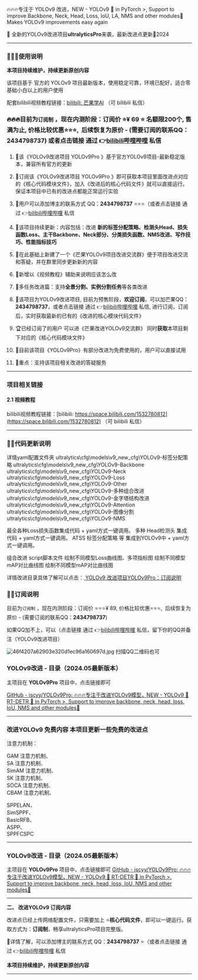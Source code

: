 🔥🔥🔥专注于 YOLOv9 改进，NEW - YOLOv9 🚀 in PyTorch >, Support to improve Backbone, Neck, Head, Loss, IoU, LA, NMS and other modules🚀 Makes YOLOv9 improvements easy again

🌟 全新的YOLOv9改进项目**ultralyticsPro**来袭，最新改进点更新🚀2024

---

### 🚀🚀🚀使用说明

**本项目持续维护，持续更新原创内容**

该项目基于 官方的 YOLOv9 项目最新版本，使用稳定可靠，环境已配好，适合零基础小白以上的用户使用

配套bilibili视频教程链接：[bilibili: 芒果学AI](https://space.bilibili.com/1532780812) （可 bilibili 私信）

### 🔥🔥🔥目前为`订阅制` ，现在内测阶段：订阅价 ⭐¥ 69 ⭐ 名额限200个, 售满为止, 价格比较优惠⭐⭐⭐,  后续恢复为原价 - (需要订阅的联系QQ：**2434798737**)  或者点击链接 通过 👉[bilibili哔哩哔哩](https://space.bilibili.com/1532780812) 私信

1.  🍈该《YOLOv9改进项目 YOLOv9Pro 》基于官方YOLOv9项目-最新稳定版本，兼容所有官方的更新
 
2.  🍉订阅该《YOLOv9改进项目 YOLOv9Pro 》即可获取本项目里面改进点对应的《核心代码模块文件》，加入《改进后的核心代码文件》就可以直接运行。保证本项目中已有的改进点都能正常运行实验 
3.  🏅️用户可以添加博主的联系方式 QQ：**2434798737** ⭐⭐⭐（或者点击链接 通过 👉[bilibili哔哩哔哩](https://space.bilibili.com/1532780812) 私信 
4.  🚀该项目持续更新：内容包括：改进 **新的标签分配策略、检测头Head、损失函数Loss、主干Backbone、Neck部分、分类损失函数、NMS改进、写作技巧、性能指标技巧** 
5.  🍌在此基础上新建了一个《芒果YOLOv9项目改进交流群》便于项目改进交流和答疑，并在群里同步更新新的内容  
6.  🌰新增以《视频教程》辅助来说明应该怎么改 
7.  🌟多任务改进篇：支持**全景分割、实例分割任务**等各类改进 
8.  🎈该项目为YOLOv9改进项目, 目前为预售阶段，**欢迎订阅**，可以加芒果QQ：**2434798737**，或者点击链接 通过 👉[bilibili哔哩哔哩](https://space.bilibili.com/1532780812) 私信, 进行订阅，订阅后，实时获取最新的已有的《改进的核心模块代码文件》 
9.  🏆已经订阅了的用户 可以进《芒果改进YOLOv9交流群》 同时**获取**本项目剩下对应的《核心代码模块文件》 
10.  🥭目前该项目《YOLOv9Pro》有部分改进为免费使用的，用户可以直接试用
11.  🍊重点：支持该项目相关改进的答疑服务

---

### 项目相关链接
#### 2.1 视频教程

bilibili视频教程链接：[bilibili: https://space.bilibili.com/1532780812](https://space.bilibili.com/1532780812) （可 bilibili 私信）

---

### 🎈🎈代码更新说明
详情yaml配置文件夹
ultralytics\cfg\models\v9_new_cfg\YOLOv9-标签分配策略
ultralytics\cfg\models\v9_new_cfg\YOLOv9-Backbone
ultralytics\cfg\models\v9_new_cfg\YOLOv9-Neck
ultralytics\cfg\models\v9_new_cfg\YOLOv9-Loss
ultralytics\cfg\models\v9_new_cfg\YOLOv9-Other
ultralytics\cfg\models\v9_new_cfg\YOLOv9-多种组合改进
ultralytics\cfg\models\v9_new_cfg\YOLOv9-金字塔结构改进
ultralytics\cfg\models\v9_new_cfg\YOLOv9-Attention
ultralytics\cfg\models\v9_new_cfg\YOLOv9-图像分割
ultralytics\cfg\models\v9_new_cfg\YOLOv9-NMS

最全各种Loss损失函数集成代码 + yaml方式一键调用。
多种 Head检测头 集成代码 + yaml方式一键调用。
ATSS 标签分配策略 等 集成到YOLOv9中 + yaml方式一键调用。

组合改进
script脚本文件
绘制不同模型Loss曲线图、多项指标图
绘制不同模型mAP对比曲线图
绘制不同模型mAP对比曲线图

详情改进目录具体了解可以点击：[ YOLOv9 改进项目YOLOv9Pro：订阅说明](https://github.com/iscyy/yolov9Pro)


### 🏅️🏅️订阅说明
目前为`订阅制` ，现在内测阶段：订阅价 ⭐⭐⭐¥ 89, 价格比较优惠⭐⭐⭐,  后续恢复为原价 - (需要订阅的联系QQ：**2434798737**)

如果QQ加不上，可以（点击链接 通过 👉[bilibili哔哩哔哩](https://space.bilibili.com/1532780812) 私信，留下你的QQ并备注（YOLOv9改进项目）

![46f4207a62903e320d1ec96a160697d.jpg](https://cdn.nlark.com/yuque/0/2024/jpeg/42553146/1711106875724-81fbf441-e6b2-4a67-b98d-76ac81c19909.jpeg?x-oss-process=image%2Fwatermark%2Ctype_d3F5LW1pY3JvaGVp%2Csize_24%2Ctext_dWx0cmFseXRpY3NQcm8%3D%2Ccolor_FFFFFF%2Cshadow_50%2Ct_80%2Cg_se%2Cx_10%2Cy_10%2Fformat%2Cwebp)
扫描QQ二维码也可
### YOLOv9改进 - 目录（2024.05最新版本）

主项目在 **YOLOv9Pro** 项目中，点击链接即可

[GitHub - iscyy/YOLOv9Pro: 🔥🔥🔥专注于改进YOLOv9模型，NEW - YOLOv9 🚀 RT-DETR 🥇 in PyTorch >, Support to improve backbone, neck, head, loss, IoU, NMS and other modules🚀](https://github.com/iscyy/YOLOv9Pro)

---


### 改进YOLOv9 免费内容 本项目更新一些免费的改进点<br />

注意力机制：

GAM 注意力机制、  
SA 注意力机制、  
SimAM 注意力机制、  
SK 注意力机制、  
SOCA 注意力机制、  
CBAM 注意力机制、  

SPPELAN、  
SimSPPF、  
BasicRFB、  
ASPP、  
SPPFCSPC  

-------------------------------

### YOLOv9改进 - 目录（2024.05最新版本）

主项目在 **YOLOv9Pro** 项目中，点击链接即可
[GitHub - iscyy/YOLOv9Pro: 🔥🔥🔥专注于改进YOLOv9模型，NEW - YOLOv9 🚀 RT-DETR 🥇 in PyTorch >, Support to improve backbone, neck, head, loss, IoU, NMS and other modules🚀](https://github.com/iscyy/YOLOv9Pro)

---

**二、 改进YOLOv9 订阅内容**<br />

改进点已经上传网络配置文件，只需要加上 ⭐**核心代码文件**，即可以一键运行。获取方式为：**订阅制**，畅享ultralyticsPro项目完整版。

🏅️详情了解，可以添加博主的联系方式 QQ：**2434798737** ⭐（或者点击链接 通过 👉[bilibili哔哩哔哩](https://space.bilibili.com/1532780812) 私信

**本项目持续维护，持续更新原创内容**

---
